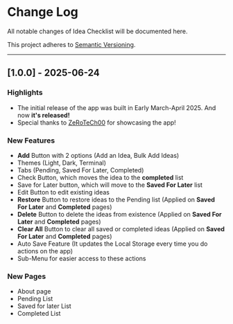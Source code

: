 # Change Log
All notable changes of Idea Checklist will be documented here.

This project adheres to [Semantic Versioning](https://semver.org/spec/v2.0.0.html).

---
## [1.0.0] - 2025-06-24
### Highlights
- The initial release of the app was built in Early March-April 2025. And now **it's released!**
- Special thanks to [ZeRoTeCh00](https://www.youtube.com/@ZeRoTeCh00) for showcasing the app!
### New Features
- **Add** Button with 2 options (Add an Idea, Bulk Add Ideas)
- Themes (Light, Dark, Terminal)
- Tabs (Pending, Saved For Later, Completed)
- Check Button, which moves the idea to the **completed** list
- Save for Later button, which will move to the **Saved For Later** list
- Edit Button to edit existing ideas
- **Restore** Button to restore ideas to the Pending list (Applied on **Saved For Later** and **Completed** pages)
- **Delete** Button to delete the ideas from existence (Applied on **Saved For Later** and **Completed** pages)
- **Clear All** Button to clear all saved or completed ideas (Applied on **Saved For Later** and **Completed** pages)
- Auto Save Feature (It updates the Local Storage every time you do actions on the app)
- Sub-Menu for easier access to these actions
### New Pages
- About page
- Pending List
- Saved for later List
- Completed List